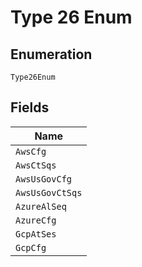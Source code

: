
# Type 26 Enum

## Enumeration

`Type26Enum`

## Fields

| Name |
|  --- |
| `AwsCfg` |
| `AwsCtSqs` |
| `AwsUsGovCfg` |
| `AwsUsGovCtSqs` |
| `AzureAlSeq` |
| `AzureCfg` |
| `GcpAtSes` |
| `GcpCfg` |

